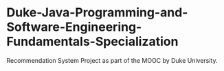 # Duke-Java-Programming-and-Software-Engineering-Fundamentals-Specialization
Recommendation System Project as part of the MOOC by Duke University.

